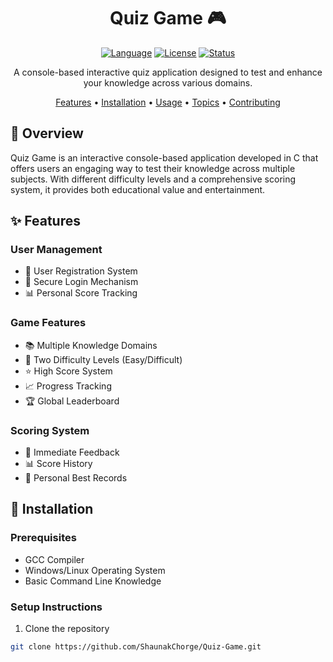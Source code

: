 <div align="center">

# Quiz Game 🎮

[![Language](https://img.shields.io/badge/Language-C-blue.svg)](https://en.wikipedia.org/wiki/C_(programming_language))
[![License](https://img.shields.io/badge/License-MIT-green.svg)](LICENSE)
[![Status](https://img.shields.io/badge/Status-Active-success.svg)](https://github.com/ShaunakChorge/Quiz-Game)

A console-based interactive quiz application designed to test and enhance your knowledge across various domains.

[Features](#features) • [Installation](#installation) • [Usage](#usage) • [Topics](#available-topics) • [Contributing](#contributing)

</div>


## 📖 Overview

Quiz Game is an interactive console-based application developed in C that offers users an engaging way to test their knowledge across multiple subjects. With different difficulty levels and a comprehensive scoring system, it provides both educational value and entertainment.

## ✨ Features

### User Management
- 👤 User Registration System
- 🔐 Secure Login Mechanism
- 📊 Personal Score Tracking

### Game Features
- 📚 Multiple Knowledge Domains
- 🎯 Two Difficulty Levels (Easy/Difficult)
- ⭐ High Score System
- 📈 Progress Tracking
- 🏆 Global Leaderboard

### Scoring System
- 🎯 Immediate Feedback
- 📊 Score History
- 🏅 Personal Best Records

## 🚀 Installation

### Prerequisites
- GCC Compiler
- Windows/Linux Operating System
- Basic Command Line Knowledge

### Setup Instructions

1. Clone the repository
```bash
git clone https://github.com/ShaunakChorge/Quiz-Game.git
